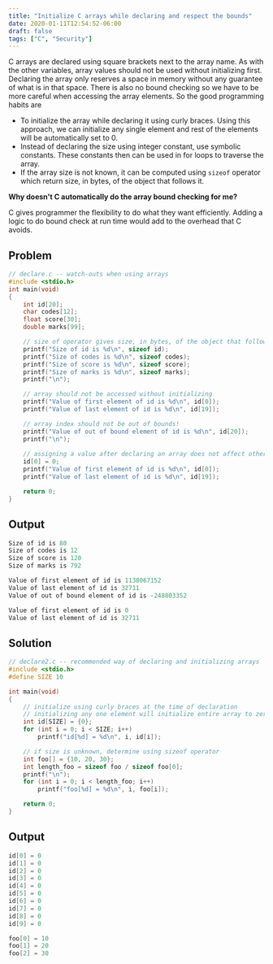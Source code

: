```yaml
---
title: "Initialize C arrays while declaring and respect the bounds"
date: 2020-01-11T12:54:52-06:00
draft: false
tags: ["C", "Security"]
---
```


C arrays are declared using square brackets next to the array name. As with the
other variables, array values should not be used without initializing first.
Declaring the array only reserves a space in memory without any guarantee of
what is in that space. There is also no bound checking so we have to be more
careful when accessing the array elements. So the good programming habits are

- To initialize the array while declaring it using curly braces. Using this approach, we can initialize any single element and rest of the elements will be automatically set to 0.
- Instead of declaring the size using integer constant, use symbolic constants.
  These constants then can be used in for loops to traverse the array.
- If the array size is not known, it can be computed using `sizeof` operator
  which return size, in bytes, of the object that follows it.

**Why doesn't C automatically do the array bound checking for me?**

C gives programmer the flexibility to do what they want efficiently. Adding a
logic to do bound check at run time would add to the overhead that C avoids.

## Problem

```C
// declare.c -- watch-outs when using arrays 
#include <stdio.h>
int main(void)
{
    int id[20];
    char codes[12];
    float score[30];
    double marks[99];

    // size of operator gives size, in bytes, of the object that follows it
    printf("Size of id is %d\n", sizeof id);
    printf("Size of codes is %d\n", sizeof codes);
    printf("Size of score is %d\n", sizeof score);
    printf("Size of marks is %d\n", sizeof marks);
    printf("\n");

    // array should not be accessed without initializing
    printf("Value of first element of id is %d\n", id[0]);
    printf("Value of last element of id is %d\n", id[19]);

    // array index should not be out of bounds!
    printf("Value of out of bound element of id is %d\n", id[20]);
    printf("\n");
    
    // assigning a value after declaring an array does not affect other elements
    id[0] = 0;
    printf("Value of first element of id is %d\n", id[0]);
    printf("Value of last element of id is %d\n", id[19]);

    return 0;
}
``` 

## Output
```C
Size of id is 80
Size of codes is 12
Size of score is 120
Size of marks is 792

Value of first element of id is 1138067152
Value of last element of id is 32711
Value of out of bound element of id is -248803352

Value of first element of id is 0
Value of last element of id is 32711
```

## Solution
```C
// declare2.c -- recommended way of declaring and initializing arrays
#include <stdio.h>
#define SIZE 10

int main(void)
{
    // initialize using curly braces at the time of declaration
    // initializing any one element will initialize entire array to zero
    int id[SIZE] = {0};
    for (int i = 0; i < SIZE; i++)
        printf("id[%d] = %d\n", i, id[i]);

    // if size is unknown, determine using sizeof operator
    int foo[] = {10, 20, 30};
    int length_foo = sizeof foo / sizeof foo[0];
    printf("\n");
    for (int i = 0; i < length_foo; i++)
        printf("foo[%d] = %d\n", i, foo[i]);

    return 0;
}

```

## Output
```C
id[0] = 0
id[1] = 0
id[2] = 0
id[3] = 0
id[4] = 0
id[5] = 0
id[6] = 0
id[7] = 0
id[8] = 0
id[9] = 0

foo[0] = 10
foo[1] = 20
foo[2] = 30
```

